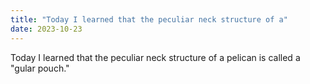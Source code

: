 ```yaml
---
title: "Today I learned that the peculiar neck structure of a"
date: 2023-10-23
---
```


Today I learned that the peculiar neck structure of a pelican is called a "gular pouch."


